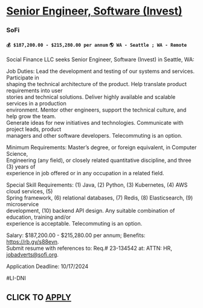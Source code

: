 # [Senior Engineer, Software (Invest)](https://www.remotewlb.com/apply/senior-engineer-software-invest)  
### SoFi  
#### `💰 $187,200.00 - $215,280.00 per annum` `🌎 WA - Seattle ; WA - Remote`  

Social Finance LLC seeks Senior Engineer, Software (Invest) in Seattle, WA:

  
Job Duties: Lead the development and testing of our systems and services. Participate in  
shaping the technical architecture of the product. Help translate product requirements into user  
stories and technical solutions. Deliver highly available and scalable services in a production  
environment. Mentor other engineers, support the technical culture, and help grow the team.  
Generate ideas for new initiatives and technologies. Communicate with project leads, product  
managers and other software developers. Telecommuting is an option.

  
Minimum Requirements: Master’s degree, or foreign equivalent, in Computer Science,  
Engineering (any field), or closely related quantitative discipline, and three (3) years of  
experience in job offered or in any occupation in a related field.

  
Special Skill Requirements: (1) Java, (2) Python, (3) Kubernetes, (4) AWS cloud services, (5)  
Spring framework, (6) relational databases, (7) Redis, (8) Elasticsearch, (9) microservice  
development, (10) backend API design. Any suitable combination of education, training and/or  
experience is acceptable. Telecommuting is an option.

  
Salary: $187,200.00 - $215,280.00 per annum; Benefits: https://rb.gy/s88evn.  
Submit resume with references to: Req.# 23-134542 at: ATTN: HR, jobadverts@sofi.org.

Application Deadline: 10/17/2024

#LI-DNI

  
## CLICK TO [APPLY](https://www.remotewlb.com/apply/senior-engineer-software-invest)

